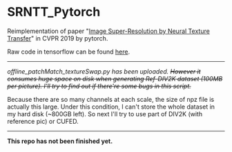 # SRNTT_Pytorch
Reimplementation of paper "[Image Super-Resolution by Neural Texture Transfer](http://web.eecs.utk.edu/~zzhang61/project_page/SRNTT/cvpr2019_final.pdf)" in CVPR 2019 by pytorch.

Raw code in tensorflow can be found [here](https://github.com/ZZUTK/SRNTT).

---

*offline_patchMatch_textureSwap.py has been uploaded. ~~However it consumes huge space on disk when generating Ref-DIV2K dataset (100MB per picture). I'll try to find out if there're some bugs in this script.~~*

Because there are so many channels at each scale, the size of npz file is actually this large. Under this condition, I can't store the whole dataset in my hard disk (~800GB left). So next I'll try to use part of DIV2K (with reference pic) or CUFED.

---

**This repo has not been finished yet.**
